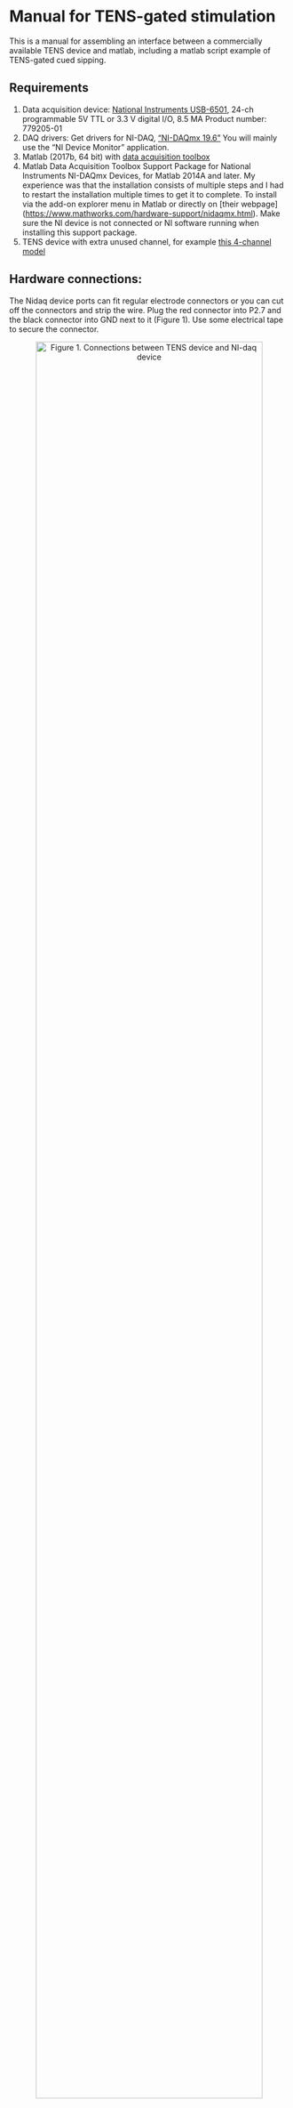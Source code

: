 Manual for TENS-gated stimulation
================

This is a manual for assembling an interface between a commercially
available TENS device and matlab, including a matlab script example of
TENS-gated cued sipping.

## Requirements

1.  Data acquisition device: [National Instruments
    USB-6501](https://www.ni.com/documentation/en/digital-io-device/latest/usb-6501/overview/),
    24-ch programmable 5V TTL or 3.3 V digital I/O, 8.5 MA Product
    number: 779205-01
2.  DAQ drivers: Get drivers for NI-DAQ, [“NI-DAQmx
    19.6”](https://www.ni.com/en-tr/support/downloads/drivers/download/packaged.ni-daqmx.333268.html)
    You will mainly use the “NI Device Monitor” application.
3.  Matlab (2017b, 64 bit) with [data acquisition
    toolbox](https://www.mathworks.com/products/data-acquisition.html)
4.  Matlab Data Acquisition Toolbox Support Package for National
    Instruments NI-DAQmx Devices, for Matlab 2014A and later. My
    experience was that the installation consists of multiple steps and
    I had to restart the installation multiple times to get it to
    complete. To install via the add-on explorer menu in Matlab or
    directly on \[their webpage\]
    (<https://www.mathworks.com/hardware-support/nidaqmx.html>). Make
    sure the NI device is not connected or NI software running when
    installing this support package.
5.  TENS device with extra unused channel, for example [this 4-channel
    model](https://www.amazon.com/iSTIM-EV-805-Channel-Rechargeable-Machine/dp/B0777JT98F/ref=sxts_sxwds-bia-wc-drs1_0?cv_ct_cx=TENS&dchild=1&keywords=TENS&pd_rd_i=B0777JT98F&pd_rd_r=a104f61f-be9b-40b7-9158-cfb1b22d1eca&pd_rd_w=jXZyN&pd_rd_wg=IjUMC&pf_rd_p=055f7364-94db-4b93-80d6-346300592c66&pf_rd_r=RZ17G3VF63THD0JXZTY1&psc=1&qid=1595408556&sr=1-1-f7123c3d-6c2e-4dbe-9d7a-6185fb77bc58)

## Hardware connections:

The Nidaq device ports can fit regular electrode connectors or you can
cut off the connectors and strip the wire. Plug the red connector into
P2.7 and the black connector into GND next to it (Figure 1). Use some
electrical tape to secure the connector.

<div class="figure" style="text-align: center">

<img src="Fig_nidaq_connections-01.jpg" alt="Figure 1. Connections between TENS device and NI-daq device" width="90%" />

<p class="caption">

Figure 1. Connections between TENS device and NI-daq device

</p>

</div>

## TENS device settings:

EMS settings, duty cycle of 30 seconds on, 30 seconds off, 0.25
ms-duration monophasic square wave pulses at 25 Hz, ramp of 4 s.

## Test NI-daq device acquisition:

After installing the NI-daq drivers, start the “NI Device Monitor” from
the Start menu and open it from your system tray (Figure 2a). Select
“Test this device” (Figure 2b) and switch to the “Counter IO” tab
(Figure 2c). Press “Start” (Figure 2d) and turn on the TENS device and
set channel 4 to “1”. Watch the “counter”. With a 30 second block of 25
Hz stimulation the counter should go up to 750, but it misses the first
21 and last 21 pulses during the ramp time, coming to a total of 708
edges counted. This means that the first edge is counted \~1 second
after the block started.

## Matlab script:

Configure the data acquisition session with the
**daq.createSession(‘ni’)** and **addCounterInputChannel** commands.
Note that if you have multiple NI devices registered on your computer,
you may need to change the device number (see the "NI Device Monitor to
find the right device number). Use **startForeground** to reset the
counters (**resetCounters** does not work). Use **inputSingleScan** to
wait for the first counted edge.

### Licenses

**Text and figures :**
[CC-BY-4.0](http://creativecommons.org/licenses/by/4.0/)

**Code :** [CC-0](http://creativecommons.org/publicdomain/zero/1.0/)
attribution requested in reuse
